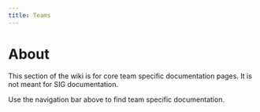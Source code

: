 ```yaml
---
title: Teams
---
```


# About

This section of the wiki is for core team specific documentation pages. It is
not meant for SIG documentation.

Use the navigation bar above to find team specific documentation.

